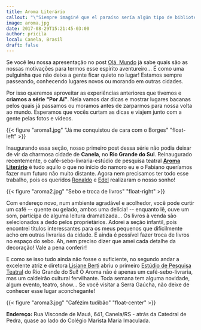 ```yaml
---
title: Aroma Literário
callout: "\"Siempre imaginé que el paraíso sería algún tipo de biblioteca.\" Jorge Luís Borges"
image: aroma.jpg
date: 2017-08-29T15:21:45-03:00
author: pricila
local: Canela, Brasil
draft: false
---
```


Se você leu nossa apresentação no post [Olá, Mundo](../olar) já sabe quais são as nossas motivações para termos esse espírito aventureiro... É como uma pulguinha que não deixa a gente ficar quieto no lugar! Estamos sempre passeando, conhecendo lugares novos ou morando em outras cidades. 

Por isso queremos aproveitar as experiências anteriores que tivemos e **criamos a série “Por Aí”**. Nela vamos dar dicas e mostrar lugares bacanas pelos quais já passamos ou moramos antes de zarparmos para nossa volta ao mundo. Esperamos que vocês curtam as dicas e viajem junto com a gente pelas fotos e vídeos.

{{< figure "aroma1.jpg" "Já me conquistou de cara com o Borges" "float-left" >}}

Inaugurando essa seção, nosso primeiro post dessa série não podia deixar de vir da charmosa cidade de **Canela**, no **Rio Grande do Sul**. Reinaugurado recentemente, o café-sebo-livraria-estúdio de pesquisa teatral **[Aroma Literário](http://www.facebook.com/AromaLiterario/)** é tudo aquilo o que no início do namoro eu e o Fabiano queríamos fazer num futuro não muito distante. Agora nem precisamos ter todo esse trabalho, pois os queridos [Ronaldo](http://www.facebook.com/profile.php?id=100008310520840) e [Edel](http://www.facebook.com/edel.ramos.18) realizaram o nosso sonho! 

{{< figure "aroma2.jpg" "Sebo e troca de livros" "float-right" >}}

Com endereço novo, num ambiente agradável e acolhedor, você pode curtir um café -- quente ou gelado, ambos uma delícia! -- enquanto lê, ouve um som, participa de alguma leitura dramatizada… Os livros à venda são selecionados a dedo pelos proprietários. Adorei a seção infantil, pois encontrei títulos interessantes para os meus pequenos que dificilmente acho em outras livrarias da cidade. E ainda é possível fazer troca de livros no espaço do sebo. Ah, nem preciso dizer que amei cada detalhe da decoração! Vale a pena conferir! 

E como se isso tudo ainda não fosse o suficiente, no segundo andar a excelente atriz e diretora [Lisiane Berti](http://www.facebook.com/lisiane.berti) abriu o primeiro [Estúdio de Pesquisa Teatral](http://www.facebook.com/pg/estudiodepesquisateatral/) do Rio Grande do Sul! O Aroma não é apenas um café-sebo-livraria, mas um caldeirão cultural fervilhante. Toda semana tem alguma novidade, algum evento, teatro, show... Se você visitar a Serra Gaúcha, não deixe de conhecer esse lugar aconchegante!

{{< figure "aroma3.jpg" "Cafézim tudibão" "float-center" >}}

**Endereço:** 
Rua Visconde de Mauá, 641, Canela/RS - atrás da Catedral de Pedra, quase ao lado do Colégio Marista Maria Imaculada.



